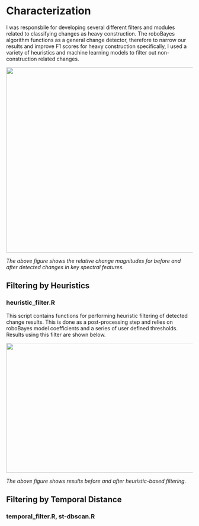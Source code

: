 # Characterization
I was responsbile for developing several different filters and modules related to classifying changes as heavy construction. The roboBayes algorithm functions as a general change detector, therefore to narrow our results and improve F1 scores for heavy construction specifically, I used a variety of heuristics and machine learning models to filter out non-construction related changes.

<p align="center">
  <img width="900" height="500" src="https://github.com/jen-abrahamson/MUTATED/assets/86742376/c4f1e6d4-dc7f-489b-8f38-b52234b0ac01">
  
*The above figure shows the relative change magnitudes for before and after detected changes in key spectral features.*
</p>

## Filtering by Heuristics
### heuristic_filter.R
This script contains functions for performing heuristic filtering of detected change results. This is done as a post-processing step and relies on roboBayes model coefficients and a series of user defined thresholds. Results using this filter are shown below.

<p align="center">
  <img width="1000" height="350" src="https://github.com/jen-abrahamson/MUTATED/assets/86742376/27efb250-1207-42dc-8815-8ded6b4474ec">
  
*The above figure shows results before and after heuristic-based filtering.*
</p>

## Filtering by Temporal Distance
### temporal_filter.R, st-dbscan.R
